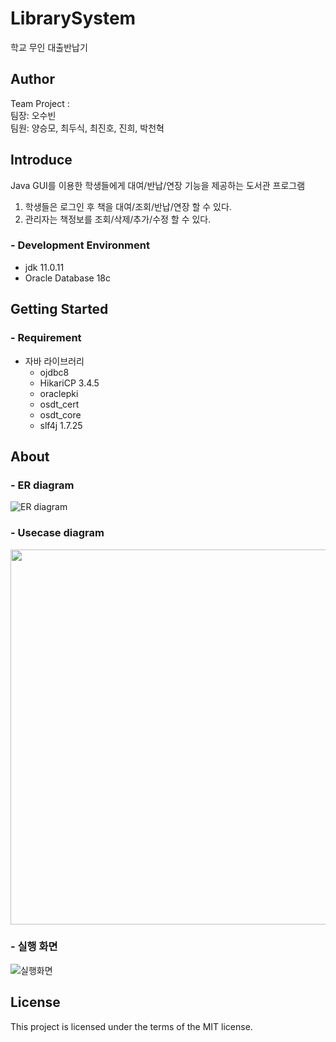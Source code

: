 
# LibrarySystem

학교 무인 대출반납기 

## Author
Team Project : <br>
팀장: 오수빈 <br>
팀원: 양승모, 최두식, 최진호, 진희, 박천혁

## Introduce
Java GUI를 이용한 학생들에게 대여/반납/연장 기능을 제공하는 도서관 프로그램

1. 학생들은 로그인 후 책을 대여/조회/반납/연장 할 수 있다.
2. 관리자는 책정보를 조회/삭제/추가/수정 할 수 있다.

### - Development Environment
- jdk 11.0.11
- Oracle Database 18c


## Getting Started 
### - Requirement
- 자바 라이브러리
  + ojdbc8
  + HikariCP 3.4.5
  + oraclepki
  + osdt_cert
  + osdt_core
  + slf4j 1.7.25

## About
### - ER diagram
![ER diagram](https://user-images.githubusercontent.com/64073715/130431839-efa8d7b7-1629-417e-8a8b-7f9997f62ca3.png)


### - Usecase diagram
<image src = "https://user-images.githubusercontent.com/64073715/130431646-062a245d-5519-468d-a6a0-3233eeba1203.png" width=600></image>


### - 실행 화면
![실행화면](https://user-images.githubusercontent.com/64073715/130431509-aad796d9-9fed-487c-911d-e74ac98e07e3.png)

## License
This project is licensed under the terms of the MIT license.
